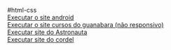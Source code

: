 #html-css
<br>
<a href="https://floweyyyy.github.io/Desafios/d010%20de%20vdd/pacote-projeto-d010%20(2)/android.html">Executar o site android</a>
<br>
<a href="Treino/treino01/index.html">Executar o site cursos do guanabara (não responsivo)</a>
<br>
<a href="Desafios/d011/index.html">Executar site do Astronauta</a>
<br>
<a href="Desafios/d012/cordel.html">Executar site do cordel</a>
